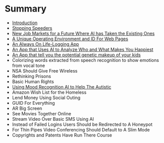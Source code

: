# Summary

* [Introduction](README.md)
* [Stopping Speeders](chapter1.md)
* [New Job Markets for a Future Where AI has Taken the Existing Ones](new-job-markets-for-a-future-where-ai-has-taken-the-existing-ones.md)
* [A Unique Operating Environment and ID For Web Pages](a-unique-operating-environment-and-id-for-web-pages.md)
* [An Always On Life-Logging App](an-always-on-life-logging-app.md)
* [An App that Uses AI to Analyze Who and What Makes You Happiest](an-app-that-uses-ai-to-analyze-who-and-what-makes-you-happiest.md)
* [An App that tell you the potential genetic makeup of your kids](an-app-that-tell-you-the-potential-genetic-makeup-of-your-kids.md)
* Colorizing words extracted from speech recognition to show emotions from vocal tone
* NSA Should Give Free Wireless
* Rethinking Prisons
* Basic Human Rights
* [Using Mood Recognition AI to Help The Autistic](using-moodrecognition-ai-to-help-the-autistic.md)
* Amazon Wish List for the Homeless
* Lend Money Using Social Outing
* GUID For Everything
* AR Big Screen
* See Movies Together Online
* Stream Video Over Basic SMS Using AI
* Instead of Failed Logins Users Should be Redirected to A Honeypot
* For Thin Pipes Video Conferencing Should Default to A Slim Mode
* Copyrights and Patents Have Run There Course


